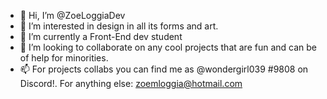 - 👋 Hi, I’m @ZoeLoggiaDev
- 👀 I’m interested in design in all its forms and art.
- 🌱 I’m currently a Front-End dev student
- 💞️ I’m looking to collaborate on any cool projects that are fun and can be of help for minorities. 
- 📫 For projects collabs you can find me as @wondergirl039 #9808 on Discord!. For anything else: zoemloggia@hotmail.com

<!---
ZoeLoggiaDev/ZoeLoggiaDev is a ✨ special ✨ repository because its `README.md` (this file) appears on your GitHub profile.
You can click the Preview link to take a look at your changes.
--->
